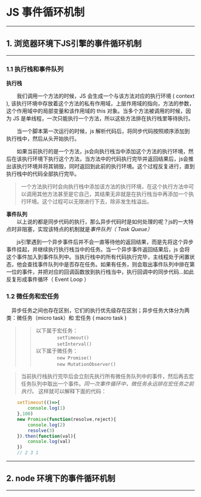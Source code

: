 # JS 事件循环机制
***
## 1. 浏览器环境下JS引擎的事件循环机制
***
### 1.1 执行栈和事件队列
**执行栈**  

&emsp;&emsp;我们调用一个方法的时候，JS 会生成一个与该方法对应的执行环境 ( context ), 该执行环境中存放着这个方法的私有作用域，上层作用域的指向，方法的参数，这个作用域中的局部变量和该作用域的 this 对象。当多个方法被调用的时候，因为 JS 是单线程，一次只能执行一个方法，所以这些方法排在执行栈里等待执行。  
  
&emsp;&emsp;当一个脚本第一次运行的时候，js 解析代码后，将同步代码按照顺序添加到执行栈中，然后从头开始执行。  

&emsp;&emsp;如果当前执行的是一个方法，js会向执行栈当中添加这个方法的执行环境，然后在该执行环境下执行这个方法，当方法中的代码执行完毕并返回结果后，js会推出该执行环境并将其销毁，同时返回到此前的执行环境。这个过程反复进行，直到执行栈中的代码全部执行完毕。  
  
>一个方法执行时会向执行栈中添加该方法的执行环境，在这个执行方法中可以调用其他方法甚至是它自己，其结果无非就是在执行栈当中再添加一个执行环境。这个过程可以无限进行下去，除非发生栈溢出。  
  
**事件队列**  
&emsp;&emsp;以上说的都是同步代码的执行，那么异步代码时是如何处理的呢？js的一大特点时非阻塞，实现该特点的机制就是*事件队列（ Task Queue）*
  
&emsp;&emsp;js引擎遇到一个异步事件后并不会一直等待他的返回结果，而是先将这个异步事件挂起，并继续执行执行栈当中的任务。当一个异步事件返回结果后，js 会将这个事件加入到事件队列中。当执行栈中的所有代码执行完毕，主线程处于闲置状态，他会查找事件队列中是否存在任务。如果有任务，则会取出事件队列中排在第一位的事件，并把对应的回调函数放到执行栈当中，执行回调中的同步代码...如此反复形成事件循环（ Event Loop ）
   

### 1.2 微任务和宏任务
&emsp;异步任务之间也存在区别，它们的执行优先级存在区别；异步任务大体分为两类：微任务（micro task）和 宏任务 ( macro task )
>>以下属于宏任务：  
 &emsp;&emsp;&emsp;&emsp;`setTimeout()`  
&emsp;&emsp;&emsp;&emsp;`setInterval()`  
以下属于微任务：  
&emsp;&emsp;&emsp;&emsp;`new Promise()`  
&emsp;&emsp;&emsp;&emsp;`new MutationObserver()`    

>当前执行栈执行完毕后会立刻先执行所有微任务队列中的事件，然后再去宏任务队列中取出一个事件。*同一次事件循环中，微任务永远排在宏任务之前执行。* 这样就可以解释下面的代码：
```javascript
    setTimeout(()=>{
        console.log(1)
    },100)
    new Promise(function(resolve,reject){
        console.log(2)
        resolve(3)
    }).then(function(val){
        console.log(val)
    })
    // 2 3 1
```     
   
***
## 2. node 环境下的事件循环机制
***
